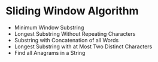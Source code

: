 # Sliding Window Algorithm

- Minimum Window Substring
- Longest Substring Without Repeating Characters
- Substring with Concatenation of all Words
- Longest Substring with at Most Two Distinct Characters
- Find all Anagrams in a String
